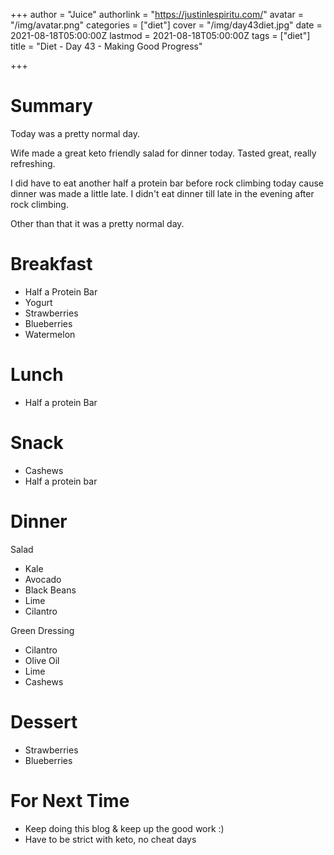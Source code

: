 +++
author = "Juice"
authorlink = "https://justinlespiritu.com/"
avatar = "/img/avatar.png"
categories = ["diet"]
cover = "/img/day43diet.jpg"
date = 2021-08-18T05:00:00Z
lastmod = 2021-08-18T05:00:00Z
tags = ["diet"]
title = "Diet - Day 43 - Making Good Progress"

+++
# Summary

Today was a pretty normal day.

Wife made a great keto friendly salad for dinner today.  Tasted great, really refreshing.  

I did have to eat another half a protein bar before rock climbing today cause dinner was made a little late.  I didn't eat dinner till late in the evening after rock climbing.

Other than that it was a pretty normal day.

# Breakfast

* Half a Protein Bar
* Yogurt
* Strawberries
* Blueberries
* Watermelon

# Lunch

* Half a protein Bar

# Snack

* Cashews
* Half a protein bar

# Dinner

Salad

* Kale
* Avocado
* Black Beans
* Lime
* Cilantro

Green Dressing

* Cilantro
* Olive Oil
* Lime
* Cashews

# Dessert

* Strawberries
* Blueberries 

# For Next Time

* Keep doing this blog & keep up the good work :)
* Have to be strict with keto, no cheat days